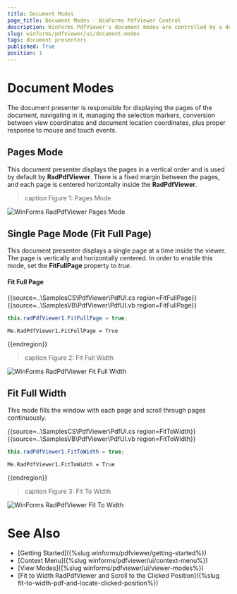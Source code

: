 ```yaml
---
title: Document Modes
page_title: Document Modes - WinForms PdfViewer Control
description: WinForms PdfViewer's document modes are controlled by a document presenter responsible for displaying the pages of the document.
slug: winforms/pdfviewer/ui/document-modes
tags: document presenters
published: True
position: 1
---
```


# Document Modes 

The document presenter is responsible for displaying the pages of the document, navigating in it, managing the selection markers, conversion between view coordinates and document location coordinates, plus proper response to mouse and touch events.

## Pages Mode

This document presenter displays the pages in a vertical order and is used by default by __RadPdfViewer__. There is a fixed margin between the pages, and each page is centered horizontally inside the __RadPdfViewer__.  

>caption Figure 1: Pages Mode

![WinForms RadPdfViewer Pages Mode](images/pdfviewer-ui-documents-presenter001.gif)

## Single Page Mode (Fit Full Page)

This document presenter displays a single page at a time inside the viewer. The page is vertically and horizontally centered. In order to enable this mode, set the __FitFullPage__ property to *true*.

#### Fit Full Page

{{source=..\SamplesCS\PdfViewer\PdfUI.cs region=FitFullPage}} 
{{source=..\SamplesVB\PdfViewer\PdfUI.vb region=FitFullPage}} 

````C#
this.radPdfViewer1.FitFullPage = true;

````
````VB.NET
Me.RadPdfViewer1.FitFullPage = True

````

{{endregion}}

>caption Figure 2: Fit Full Width

![WinForms RadPdfViewer Fit Full Width](images/pdfviewer-ui-documents-presenter002.gif)

## Fit Full Width

This mode fills the window with each page and scroll through pages continuously. 

{{source=..\SamplesCS\PdfViewer\PdfUI.cs region=FitToWidth}} 
{{source=..\SamplesVB\PdfViewer\PdfUI.vb region=FitToWidth}} 

````C#
this.radPdfViewer1.FitToWidth = true;

````
````VB.NET
Me.RadPdfViewer1.FitToWidth = True

````

{{endregion}}

>caption Figure 3: Fit To Width

![WinForms RadPdfViewer Fit To Width](images/pdfviewer-ui-documents-presenter003.gif)


# See Also

* [Getting Started]({%slug winforms/pdfviewer/getting-started%})
* [Context Menu]({%slug winforms/pdfviewer/ui/context-menu%})
* [View Modes]({%slug winforms/pdfviewer/ui/viewer-modes%})
* [Fit to Width RadPdfViewer and Scroll to the Clicked Position]({%slug fit-to-width-pdf-and-locate-clicked-position%})
